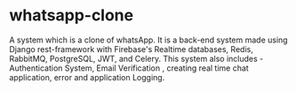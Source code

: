 # whatsapp-clone
A system which is a clone of whatsApp. It is a back-end system made using Django rest-framework with Firebase's Realtime databases, Redis, RabbitMQ, PostgreSQL, JWT, and Celery. This system also includes -Authentication System, Email Verification , creating real time chat application, error and application Logging.
